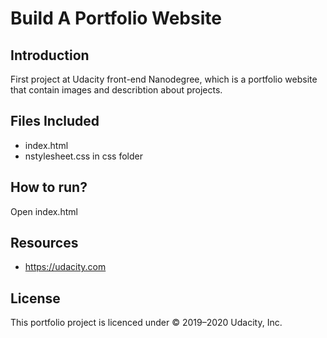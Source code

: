# Build A Portfolio Website


## Introduction

First project at Udacity front-end Nanodegree, which is a portfolio website that contain images and describtion about projects.



## Files Included 

* index.html
* nstylesheet.css in css folder

## How to run?
 Open index.html



## Resources
 * <https://udacity.com>
 
 
 
## License

This portfolio project  is licenced under  © 2019–2020 Udacity, Inc.
